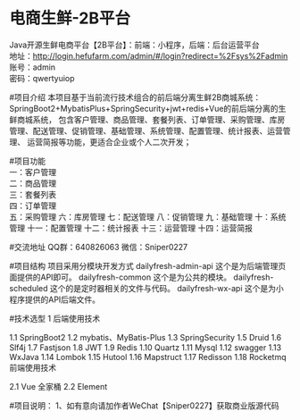 # 电商生鲜-2B平台
Java开源生鲜电商平台【2B平台】：前端：小程序，后端：后台运营平台  
地址：http://login.hefufarm.com/admin/#/login?redirect=%2Fsys%2Fadmin  
账号：admin    
密码：qwertyuiop  

#项目介绍
本项目基于当前流行技术组合的前后端分离生鲜2B商城系统： SpringBoot2+MybatisPlus+SpringSecurity+jwt+redis+Vue的前后端分离的生鲜商城系统， 包含客户管理、商品管理、套餐列表、订单管理、采购管理、库房管理、配送管理、促销管理、基础管理、系统管理、配置管理、统计报表、运营管理、
运营简报等功能，更适合企业或个人二次开发；


#项目功能  
一：客户管理  
二：商品管理  
三：套餐列表  
四：订单管理  
五：采购管理
六：库房管理
七：配送管理
八：促销管理
九：基础管理
十：系统管理
十一：配置管理
十二：统计报表
十三：运营管理
十四：运营简报


#交流地址
QQ群：640826063 微信：Sniper0227

#项目结构
项目采用分模块开发方式
dailyfresh-admin-api  这个是为后端管理页面提供的API即可。
dailyfresh-common 这个是为公共的模块。
dailyfresh-scheduled  这个的是定时器相关的文件与代码。
dailyfresh-wx-api  这个是为小程序提供的API后端文件。

#技术选型
1 后端使用技术

1.1 SpringBoot2
1.2 mybatis、MyBatis-Plus
1.3 SpringSecurity
1.5 Druid
1.6 Slf4j
1.7 Fastjson
1.8 JWT
1.9 Redis
1.10 Quartz
1.11 Mysql
1.12 swagger
1.13 WxJava
1.14 Lombok
1.15 Hutool
1.16 Mapstruct
1.17 Redisson
1.18 Rocketmq
前端使用技术

2.1 Vue 全家桶
2.2 Element

#项目说明：
1、如有意向请加作者WeChat【Sniper0227】获取商业版源代码
